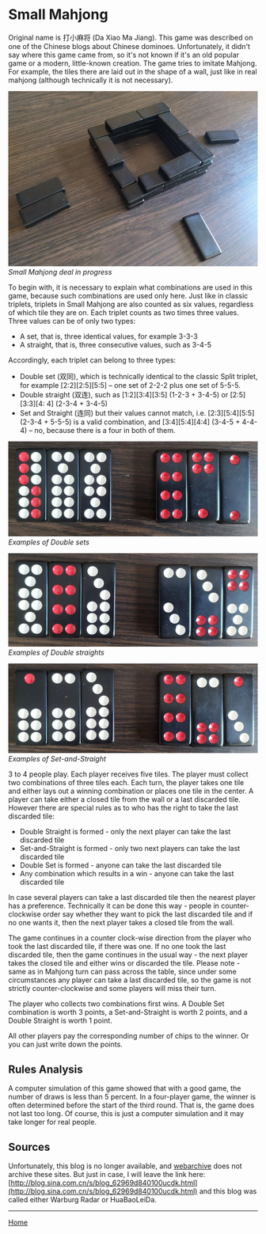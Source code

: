 # Small Mahjong

Original name is 打小麻将 (Da Xiao Ma Jiang). This game was described on one of the Chinese blogs about Chinese dominoes. Unfortunately, it didn't say where this game came from, so it's not known if it's an old popular game or a modern, little-known creation. The game tries to imitate Mahjong. For example, the tiles there are laid out in the shape of a wall, just like in real mahjong (although technically it is not necessary). 

![](/docs/assets/images/gupai/mahjong-deck.jpg)  
_Small Mahjong deal in progress_

To begin with, it is necessary to explain what combinations are used in this game, because such combinations are used only here. Just like in classic triplets, triplets in Small Mahjong are also counted as six values, regardless of which tile they are on. Each triplet counts as two times three values. Three values can be of only two types: 

 - A set, that is, three identical values, for example 3-3-3
 - A straight, that is, three consecutive values, such as 3-4-5

Accordingly, each triplet can belong to three types: 

 - Double set (双同), which is technically identical to the classic Split triplet, for example [2:2][2:5][5:5] – one set of 2-2-2 plus one set of 5-5-5.
 - Double straight (双连), such as [1:2][3:4][3:5] (1-2-3 + 3-4-5) or [2:5][3:3][4: 4] (2-3-4 + 3-4-5)
 - Set and Straight (连同) but their values cannot match, i.e. [2:3][5:4][5:5] (2-3-4 + 5-5-5) is a valid combination, and [3:4][5:4][4:4] (3-4-5 + 4-4-4) – no, because there is a four in both of them.

![](/docs/assets/images/gupai/mahjong-set-set.jpg)  
_Examples of Double sets_

![](/docs/assets/images/gupai/mahjong-straight-straight.jpg)  
_Examples of Double straights_

![](/docs/assets/images/gupai/mahjong-set-straight.jpg)  
_Examples of Set-and-Straight_

3 to 4 people play. Each player receives five tiles. The player must collect two combinations of three tiles each. Each turn, the player takes one tile and either lays out a winning combination or places one tile in the center. A player can take either a closed tile from the wall or a last discarded tile. However there are special rules as to who has the right to take the last discarded tile: 

 - Double Straight is formed - only the next player can take the last discarded tile
 - Set-and-Straight is formed - only two next players can take the last discarded tile
 - Double Set is formed - anyone can take the last discarded tile
 - Any combination which results in a win - anyone can take the last discarded tile

In case several players can take a last discarded tile then the nearest player has a preference. Technically it can be done this way - people in counter-clockwise order say whether they want to pick the last discarded tile and if no one wants it, then the next player takes a closed tile from the wall. 

The game continues in a counter clock-wise direction from the player who took the last discarded tile, if there was one. If no one took the last discarded tile, then the game continues in the usual way - the next player takes the closed tile and either wins or discarded the tile. Please note - same as in Mahjong turn can pass across the table, since under some circumstances any player can take a last discarded tile, so the game is not strictly counter-clockwise and some players will miss their turn. 

The player who collects two combinations first wins. A Double Set combination is worth 3 points, a Set-and-Straight is worth 2 points, and a Double Straight is worth 1 point. 

All other players pay the corresponding number of chips to the winner. Or you can just write down the points. 

## Rules Analysis 

A computer simulation of this game showed that with a good game, the number of draws is less than 5 percent. In a four-player game, the winner is often determined before the start of the third round. That is, the game does not last too long. Of course, this is just a computer simulation and it may take longer for real people. 

## Sources 

Unfortunately, this blog is no longer available, and [webarchive](https://web.archive.org/) does not archive these sites. But just in case, I will leave the link here: [http://blog.sina.com.cn/s/blog_62969d840100ucdk.html](http://blog.sina.com.cn/s/blog_62969d840100ucdk.html) and this blog was called either Warburg Radar or HuaBaoLeiDa. 

---  

[Home](/gupai/index.html)

